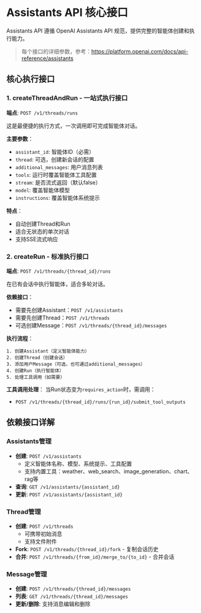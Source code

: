 # Assistants API 核心接口

Assistants API 遵循 OpenAI Assistants API 规范，提供完整的智能体创建和执行能力。
> 每个接口的详细参数，参考：https://platform.openai.com/docs/api-reference/assistants

## 核心执行接口

### 1. **createThreadAndRun** - 一站式执行接口
**端点**: `POST /v1/threads/runs`

这是最便捷的执行方式，一次调用即可完成智能体对话。

**主要参数**：
- `assistant_id`: 智能体ID（必需）
- `thread`: 可选，创建新会话的配置
- `additional_messages`: 用户消息列表
- `tools`: 运行时覆盖智能体工具配置
- `stream`: 是否流式返回（默认false）
- `model`: 覆盖智能体模型
- `instructions`: 覆盖智能体系统提示

**特点**：
- 自动创建Thread和Run
- 适合无状态的单次对话
- 支持SSE流式响应

### 2. **createRun** - 标准执行接口
**端点**: `POST /v1/threads/{thread_id}/runs`

在已有会话中执行智能体，适合多轮对话。

**依赖接口**：
- 需要先创建Assistant：`POST /v1/assistants`
- 需要先创建Thread：`POST /v1/threads`
- 可选创建Message：`POST /v1/threads/{thread_id}/messages`

**执行流程**：
```
1. 创建Assistant（定义智能体能力）
2. 创建Thread（创建会话）
3. 添加用户Message（可选，也可通过additional_messages）
4. 创建Run（执行智能体）
5. 处理工具调用（如需要）
```

**工具调用处理**：
当Run状态变为`requires_action`时，需调用：
- `POST /v1/threads/{thread_id}/runs/{run_id}/submit_tool_outputs`

## 依赖接口详解

### **Assistants管理**
- **创建**: `POST /v1/assistants`
  - 定义智能体名称、模型、系统提示、工具配置
  - 支持内置工具：weather、web_search、image_generation、chart、rag等
- **查询**: `GET /v1/assistants/{assistant_id}`
- **更新**: `POST /v1/assistants/{assistant_id}`

### **Thread管理**
- **创建**: `POST /v1/threads`
  - 可携带初始消息
  - 支持文件附件
- **Fork**: `POST /v1/threads/{thread_id}/fork` - 复制会话历史
- **合并**: `POST /v1/threads/{from_id}/merge_to/{to_id}` - 合并会话

### **Message管理**
- **创建**: `POST /v1/threads/{thread_id}/messages`
- **列表**: `GET /v1/threads/{thread_id}/messages`
- **更新/删除**: 支持消息编辑和删除

